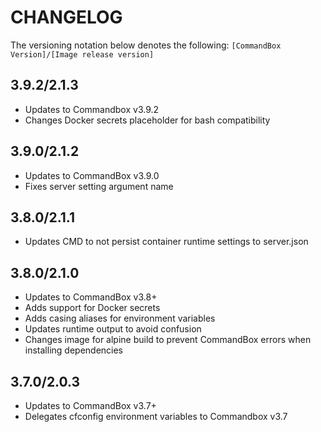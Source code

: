 CHANGELOG
=========

The versioning notation below denotes the following:  `[CommandBox Version]/[Image release version]`

## 3.9.2/2.1.3

- Updates to Commandbox v3.9.2
- Changes Docker secrets placeholder for bash compatibility

## 3.9.0/2.1.2

- Updates to CommandBox v3.9.0
- Fixes server setting argument name

## 3.8.0/2.1.1

- Updates CMD to not persist container runtime settings to server.json

## 3.8.0/2.1.0

- Updates to CommandBox v3.8+
- Adds support for Docker secrets
- Adds casing aliases for environment variables
- Updates runtime output to avoid confusion
- Changes image for alpine build to prevent CommandBox errors when installing dependencies

## 3.7.0/2.0.3

- Updates to CommandBox v3.7+
- Delegates cfconfig environment variables to Commandbox v3.7